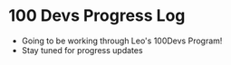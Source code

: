 # 100 Devs Progress Log

+ Going to be working through Leo's 100Devs Program!
+ Stay tuned for progress updates
